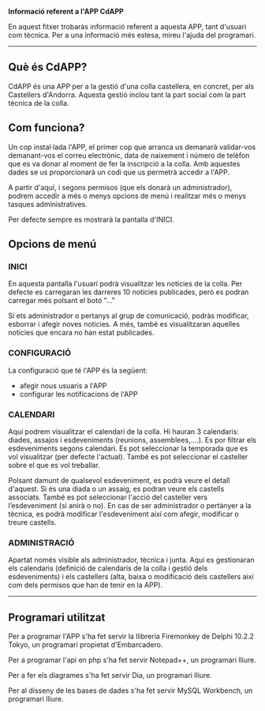 **Informació referent a l'APP CdAPP**

En aquest fitxer trobaràs informació referent a aquesta APP, tant d'usuari com tècnica. Per a una informació més estesa, mireu l'ajuda del programari.

---

## Què és CdAPP?

CdAPP és una APP per a la gestió d'una colla castellera, en concret, per als Castellers d'Andorra. Aquesta gestió inclou tant la part social com la part tècnica de la colla.

## Com funciona?

Un cop instal·lada l'APP, el primer cop que arranca us demanarà validar-vos demanant-vos el correu electrònic, data de naixement i número de telèfon que es va donar al moment de fer la inscripció a la colla. Amb aquestes dades se us proporcionarà un codi que us permetrà accedir a l'APP.

A partir d'aquí, i segons permisos (que els donarà un administrador), podrem accedir a més o menys opcions de menú i realitzar més o menys tasques administratives.

Per defecte sempre es mostrarà la pantalla d'INICI.

## Opcions de menú

### INICI

En aquesta pantalla l'usuari podrà visualitzar les notícies de la colla. Per defecte es carregaran les darreres 10 notícies publicades, però es podran carregar més polsant el botó "..."

Si ets administrador o pertanys al grup de comunicació, podràs modificar, esborrar i afegir noves noticies. A més, també es visualitzaran aquelles noticies que encara no han estat publicades.

### CONFIGURACIÓ

La configuració que té l'APP és la següent:

* afegir nous usuaris a l'APP
* configurar les notificacions de l'APP

### CALENDARI

Aquí podrem visualitzar el calendari de la colla. Hi hauran 3 calendaris: diades, assajos i esdeveniments (reunions, assemblees,....). Es por filtrar els esdeveniments segons calendari. Es pot seleccionar la temporada que es vol visualitzar (per defecte l'actual). També es pot seleccionar el casteller sobre el que es vol treballar.

Polsant damunt de qualsevol esdeveniment, es podrà veure el detall d'aquest. Si és una diada o un assaig, es podran veure els castells associats. També es pot seleccionar l'acció del casteller vers l’esdeveniment (si anirà o no). En cas de ser administrador o pertànyer a la tècnica, es podrà modificar l'esdeveniment així com afegir, modificar o treure castells.

### ADMINISTRACIÓ

Apartat només visible als administrador, tècnica i junta. Aquí es gestionaran els calendaris (definició de calendaris de la colla i gestió dels esdeveniments) i els castellers (alta, baixa o modificació dels castellers així com dels permisos que han de tenir en la APP).

---

## Programari utilitzat

Per a programar l'APP s'ha fet servir la llibreria Firemonkey de Delphi 10.2.2 Tokyo, un programari propietat d'Embarcadero.

Per a programar l'api en php s'ha fet servir Notepad++, un programari lliure.

Per a fer els diagrames s'ha fet servir Dia, un programari lliure.

Per al disseny de les bases de dades s'ha fet servir MySQL Workbench, un programari lliure.
